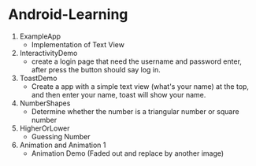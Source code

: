 # Android-Learning

1. ExampleApp
   * Implementation of Text View
2. InteractivityDemo
   * create a login page that need the username and password enter, after press the button should say log in.
3. ToastDemo
   * Create a app with a simple text view (what's your name) at the top, and then enter your name, toast will show your name.
4. NumberShapes
   - Determine whether the number is a triangular number or square number
5. HigherOrLower
   - Guessing Number 
6. Animation and Animation 1
   - Animation Demo (Faded out and replace by another image)